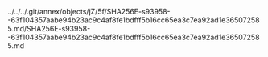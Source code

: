 ../../../.git/annex/objects/jZ/5f/SHA256E-s93958--63f104357aabe94b23ac9c4af8fe1bdfff5b16cc65ea3c7ea92ad1e365072585.md/SHA256E-s93958--63f104357aabe94b23ac9c4af8fe1bdfff5b16cc65ea3c7ea92ad1e365072585.md